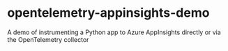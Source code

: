 # opentelemetry-appinsights-demo
A demo of instrumenting a Python app to Azure AppInsights directly or via the OpenTelemetry collector
